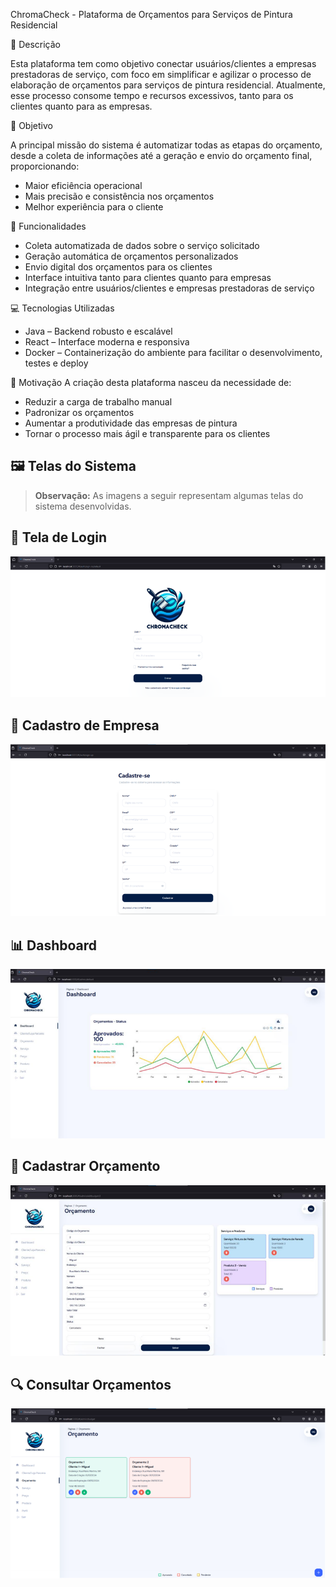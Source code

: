 ChromaCheck - Plataforma de Orçamentos para Serviços de Pintura Residencial

📌 Descrição

Esta plataforma tem como objetivo conectar usuários/clientes a empresas prestadoras de serviço, com foco em simplificar e agilizar o processo de elaboração de orçamentos para serviços de pintura residencial. Atualmente, esse processo consome tempo e recursos excessivos, tanto para os clientes quanto para as empresas.

🚀 Objetivo

A principal missão do sistema é automatizar todas as etapas do orçamento, desde a coleta de informações até a geração e envio do orçamento final, proporcionando:

- Maior eficiência operacional
- Mais precisão e consistência nos orçamentos
- Melhor experiência para o cliente

🧩 Funcionalidades
- Coleta automatizada de dados sobre o serviço solicitado
- Geração automática de orçamentos personalizados
- Envio digital dos orçamentos para os clientes
- Interface intuitiva tanto para clientes quanto para empresas
- Integração entre usuários/clientes e empresas prestadoras de serviço

💻 Tecnologias Utilizadas
- Java – Backend robusto e escalável
- React – Interface moderna e responsiva
- Docker – Containerização do ambiente para facilitar o desenvolvimento, testes e deploy

🎯 Motivação
A criação desta plataforma nasceu da necessidade de:
- Reduzir a carga de trabalho manual
- Padronizar os orçamentos
- Aumentar a produtividade das empresas de pintura
- Tornar o processo mais ágil e transparente para os clientes

## 🖼️ Telas do Sistema

> **Observação:** As imagens a seguir representam algumas telas do sistema desenvolvidas.

## 🔐 Tela de Login
![Tela de Login](Documentos/ImagensProjeto/Login.png)

## 🏢 Cadastro de Empresa
![Cadastro de Empresa](Documentos/ImagensProjeto/CadastroEmpresa.png)

## 📊 Dashboard
![Dashboard](Documentos/ImagensProjeto/Dashboard.png)

## 📝 Cadastrar Orçamento
![Cadastro de Orcaçamento](Documentos/ImagensProjeto/CadastroOrcamento.png)

## 🔍 Consultar Orçamentos
![Consultar Orçamentos](Documentos/ImagensProjeto/ConsultarOrcamento.png)
